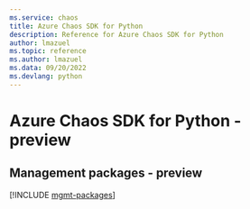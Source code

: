 ```yaml
---
ms.service: chaos
title: Azure Chaos SDK for Python
description: Reference for Azure Chaos SDK for Python
author: lmazuel
ms.topic: reference
ms.author: lmazuel
ms.data: 09/20/2022
ms.devlang: python
---
```

# Azure Chaos SDK for Python - preview

## Management packages - preview
[!INCLUDE [mgmt-packages](chaos-mgmt-index.md)]